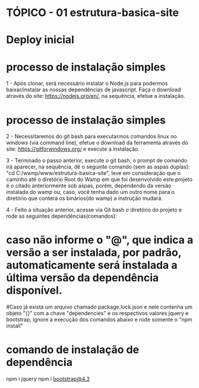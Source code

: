 # TÓPICO - 01 estrutura-basica-site
# Deploy inicial

# processo de instalação simples
1 - Após clonar, será necessário instalar o Node.js para podermos baixar/instalar as nossas dependências de javascript. 
Faça o download através do site: https://nodejs.org/en/, na sequência, efetue a instalação.

# processo de instalação simples
2 - Necessitaremos do git bash para executarmos comandos linux no windows (via command line), efetue o download da ferramenta através 
do site: https://gitforwindows.org/ e execute a instalação.

3 - Terminado o passo anterior, execute o git bash, o prompt de comando irá aparecer, na sequência, dê o seguinte comando (sem as aspas duplas): "cd C:/wamp/www/estrutura-basica-site", leve em consideração que o caminho até o diretório Root do Wamp em que foi desenvolvido este projeto é o citado anteriormente sob aspas, porém, dependendo da versão instalada do wamp ou, caso, você tenha dado um outro nome para o diretório que conterá os binários(do wamp) a instrução mudará.

4 - Feito a situação anterior, acesse via Git bash o diretório do projeto e rode as seguintes dependências(comandos):

# caso não informe o "@", que indica a versão a ser instalada, por padrão, automaticamente será instalada a última versão da dependência disponível.

#Caso já exista um arquivo chamado package.lock.json e nele contenha um objeto "{}" com a chave "dependencies" e os respectivos valores jquery e bootstrap, ignore a execução dos comandos abaixo e rode somente o "npm install"

# comando de instalação de dependência
npm i jquery
npm i bootstrap@4.3
